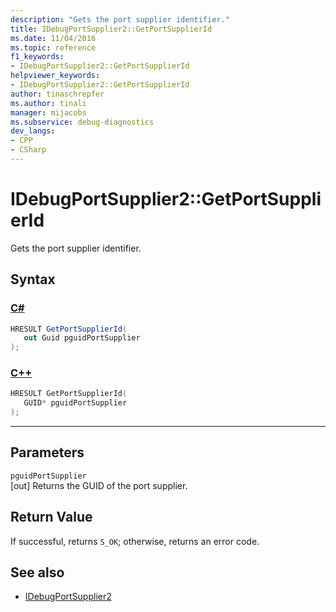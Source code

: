 ```yaml
---
description: "Gets the port supplier identifier."
title: IDebugPortSupplier2::GetPortSupplierId
ms.date: 11/04/2016
ms.topic: reference
f1_keywords:
- IDebugPortSupplier2::GetPortSupplierId
helpviewer_keywords:
- IDebugPortSupplier2::GetPortSupplierId
author: tinaschrepfer
ms.author: tinali
manager: mijacobs
ms.subservice: debug-diagnostics
dev_langs:
- CPP
- CSharp
---
```

# IDebugPortSupplier2::GetPortSupplierId

Gets the port supplier identifier.

## Syntax

### [C#](#tab/csharp)
```csharp
HRESULT GetPortSupplierId( 
   out Guid pguidPortSupplier
);
```
### [C++](#tab/cpp)
```cpp
HRESULT GetPortSupplierId( 
   GUID* pguidPortSupplier
);
```
---

## Parameters
`pguidPortSupplier`\
[out] Returns the GUID of the port supplier.

## Return Value
 If successful, returns `S_OK`; otherwise, returns an error code.

## See also
- [IDebugPortSupplier2](../../../extensibility/debugger/reference/idebugportsupplier2.md)
